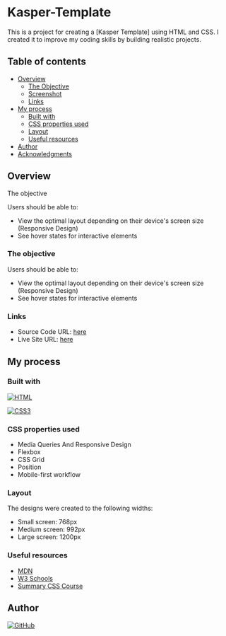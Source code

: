
# Kasper-Template

This is a project for creating a [Kasper Template] using HTML and CSS.
I created it to improve my coding skills by building realistic projects.

## Table of contents

- [Overview](#overview)
  - [The Objective](#the-objective)
  - [Screenshot](#screenshot)
  - [Links](#links)
- [My process](#my-process)
  - [Built with](#built-with)
  - [CSS properties used](#CSS-properties-used)
  - [Layout](#Layout)
  - [Useful resources](#useful-resources)
- [Author](#author)
- [Acknowledgments](#acknowledgments)

## Overview
The objective

Users should be able to:

- View the optimal layout depending on their device's screen size (Responsive Design)
- See hover states for interactive elements


### The objective

Users should be able to:

- View the optimal layout depending on their device's screen size (Responsive Design)
- See hover states for interactive elements



### Links
- Source Code URL: [here](https://github.com/eslambashry/template-3)
- Live Site URL: [here](https://eslambashry.github.io/template-3/)

## My process

### Built with
[![HTML](https://img.shields.io/badge/HTML5-E34F26?style=for-the-badge&logo=html5&logoColor=white)](https://developer.mozilla.org/fr/) 

[![CSS3](https://img.shields.io/badge/CSS3-1572B6?style=for-the-badge&logo=css3&logoColor=white)](https://developer.mozilla.org/fr/docs/Web/CSS)


### CSS properties used
- Media Queries And Responsive Design
- Flexbox
- CSS Grid
- Position
- Mobile-first workflow


### Layout
The designs were created to the following widths:

- Small screen: 768px
- Medium screen: 992px
- Large screen: 1200px


### Useful resources
- [MDN](https://developer.mozilla.org/en-US/docs/Web/HTML/Element) 
- [W3 Schools](https://www.w3schools.com/TAGS/default.ASP) 
- [Summary CSS Course](https://elzero.org/category/courses/css-course/)


## Author
[![GitHub](https://img.shields.io/badge/GitHub-100000?style=for-the-badge&logo=github&logoColor=white)](https://github.com/eslambashry)



